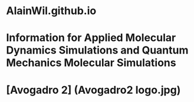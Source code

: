 # AlainWil.github.io
# Information for Applied Molecular Dynamics Simulations and Quantum Mechanics Molecular Simulations
# [Avogadro 2] (Avogadro2 logo.jpg)

